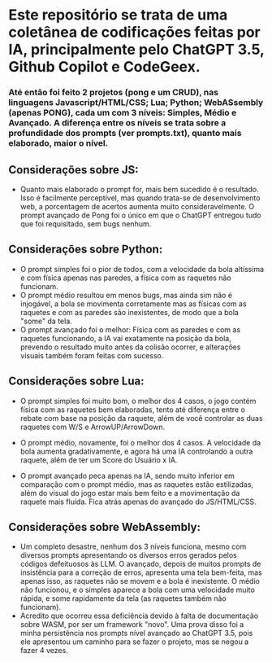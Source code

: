 # Este repositório se trata de uma coletânea de codificações feitas por IA, principalmente pelo ChatGPT 3.5, Github Copilot e CodeGeex.

### Até então foi feito 2 projetos (pong e um CRUD), nas linguagens Javascript/HTML/CSS; Lua; Python; WebASsembly (apenas PONG), cada um com 3 níveis: Simples, Médio e Avançado. A diferença entre os níveis se trata sobre a profundidade dos prompts (ver prompts.txt), quanto mais elaborado, maior o nível.

## Considerações sobre  JS:

- Quanto mais elaborado o prompt for, mais bem sucedido é o resultado. Isso é facilmente perceptível, mas quando trata-se de desenvolvimento web, a porcentagem de acertos aumenta muito consideravelmente. O prompt avançado de Pong foi o único em que o ChatGPT entregou tudo que foi requisitado, sem bugs nenhum. 

## Considerações sobre Python:

- O prompt simples foi o pior de todos, com a velocidade da bola altíssima e com física apenas nas paredes, a física com as raquetes não funcionam.
- O prompt médio resultou em menos bugs, mas ainda sim não é injogável, a bola se movimenta corretamente mas as físicas com as raquetes e com as paredes são inexistentes, de modo que a bola "some" da tela.
- O prompt avançado foi o melhor: Física com as paredes e com as raquetes funcionando, a IA vai exatamente na posição da bola, prevendo o resultado muito antes da colisão ocorrer, e alterações visuais também foram feitas com sucesso. 

## Considerações sobre Lua:

- O prompt simples foi muito bom, o melhor dos 4 casos, o jogo contém física com as raquetes bem elaboradas, tento até diferença entre o rebate com base na posição da raquete, além de você controlar as duas raquetes com W/S e ArrowUP/ArrowDown.

- O prompt médio, novamente, foi o melhor dos 4 casos. A velocidade da bola aumenta gradativamente, e agora há uma IA controlando a outra raquete, além de ter um Score do Usuário x IA.

- O prompt avançado peca apenas na IA, sendo muito inferior em comparação com o prompt médio, mas as raquetes estão estilizadas, além do visual do jogo estar mais bem feito e a movimentação da raquete mais fluída. Fica atrás apenas do avançado do JS/HTML/CSS.

## Considerações sobre WebAssembly:

- Um completo desastre, nenhum dos 3 níveis funciona, mesmo com diversos prompts apresentando os diversos erros gerados pelos códigos defeituosos às LLM. O avançado, depois de muitos prompts de insistência para a correção de erros, apresenta uma tela bem-feita, mas apenas isso, as raquetes não se movem e a bola é inexistente. O médio não funcionou, e o simples aparece a bola com uma velocidade muito rápida, e some rapidamente da tela (as raquetes também não funcionam). 
- Acredito que ocorreu essa deficiência devido à falta de documentação sobre WASM, por ser um framework "novo". Uma prova disso foi a minha persistência nos prompts nível avançado ao ChatGPT 3.5, pois ele apresentou um caminho para se fazer o projeto, mas se negou a fazer 4 vezes. 

